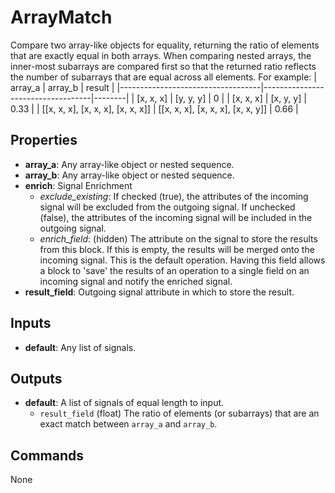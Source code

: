 ArrayMatch
=============
Compare two array-like objects for equality, returning the ratio of elements that are exactly equal in both arrays. When comparing nested arrays, the inner-most subarrays are compared first so that the returned ratio reflects the number of subarrays that are equal across all elements. For example:
| array_a                           | array_b                           | result |
|-----------------------------------|-----------------------------------|--------|
| [x, x, x]                         | [y, y, y]                         | 0      |
| [x, x, x]                         | [x, y, y]                         | 0.33   |
| [[x, x, x], [x, x, x], [x, x, x]] | [[x, x, x], [x, x, x], [x, x, y]] | 0.66   |

Properties
----------
- **array_a**: Any array-like object or nested sequence.
- **array_b**: Any array-like object or nested sequence.
- **enrich**: Signal Enrichment
  - *exclude_existing*: If checked (true), the attributes of the incoming signal will be excluded from the outgoing signal. If unchecked (false), the attributes of the incoming signal will be included in the outgoing signal.
  - *enrich_field*: (hidden) The attribute on the signal to store the results from this block. If this is empty, the results will be merged onto the incoming signal. This is the default operation. Having this field allows a block to 'save' the results of an operation to a single field on an incoming signal and notify the enriched signal.
- **result_field**: Outgoing signal attribute in which to store the result.

Inputs
------
- **default**: Any list of signals.

Outputs
-------
- **default**: A list of signals of equal length to input.
  - `result_field` (float) The ratio of elements (or subarrays) that are an exact match between `array_a` and `array_b`.

Commands
--------
None

